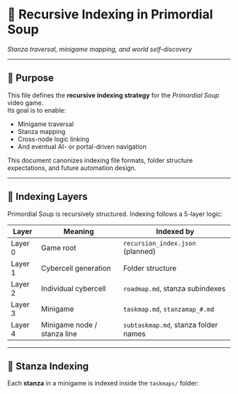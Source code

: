 <!-- Save to: storybook_primordial_soup/recursive_indexing.md -->

# 🧭 Recursive Indexing in Primordial Soup  
*Stanza traversal, minigame mapping, and world self-discovery*

---

## 📜 Purpose

This file defines the **recursive indexing strategy** for the *Primordial Soup* video game.  
Its goal is to enable:
- Minigame traversal  
- Stanza mapping  
- Cross-node logic linking  
- And eventual AI- or portal-driven navigation

This document canonizes indexing file formats, folder structure expectations, and future automation design.

---

## 📂 Indexing Layers

Primordial Soup is recursively structured. Indexing follows a 5-layer logic:

| Layer | Meaning | Indexed by |
|-------|---------|------------|
| Layer 0 | Game root | `recursion_index.json` (planned) |
| Layer 1 | Cybercell generation | Folder structure |
| Layer 2 | Individual cybercell | `roadmap.md`, stanza subindexes |
| Layer 3 | Minigame | `taskmap.md`, `stanzamap_#.md` |
| Layer 4 | Minigame node / stanza line | `subtaskmap.md`, stanza folder names |

---

## 🔁 Stanza Indexing

Each **stanza** in a minigame is indexed inside the `taskmaps/` folder:
